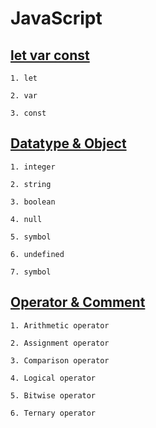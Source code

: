 # JavaScript

<h2><a href="https://github.com/Hp92663/JavaScript/blob/main/let_var_const.js">let var const</a></h2>

    1. let
    
    2. var

    3. const

<h2><a href="https://github.com/Hp92663/JavaScript/blob/main/datatype_object.js">Datatype & Object</a></h2>


    1. integer
    
    2. string

    3. boolean

    4. null

    5. symbol

    6. undefined

    7. symbol

<h2><a href="https://github.com/Hp92663/JavaScript/blob/main/operators_comment.js">Operator & Comment</a></h2>


    1. Arithmetic operator
    
    2. Assignment operator

    3. Comparison operator

    4. Logical operator

    5. Bitwise operator

    6. Ternary operator
